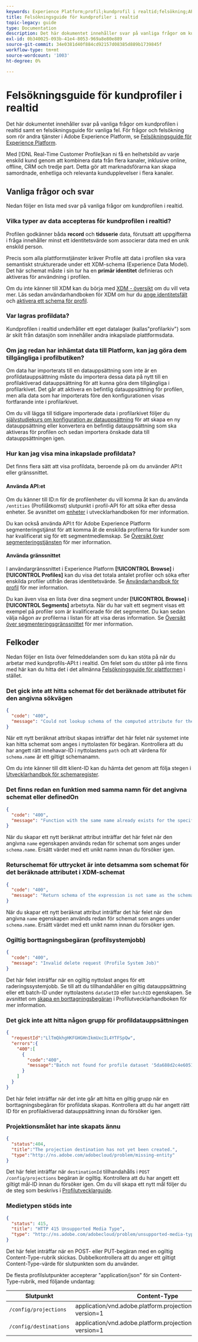```yaml
---
keywords: Experience Platform;profil;kundprofil i realtid;felsökning;API
title: Felsökningsguide för kundprofiler i realtid
topic-legacy: guide
type: Documentation
description: Det här dokumentet innehåller svar på vanliga frågor om kundprofilen i realtid samt en felsökningsguide för vanliga fel när du arbetar med profildata med Adobe Experience Platform.
exl-id: 0b340025-093b-41e4-8053-969a8e80e889
source-git-commit: 34e0381d40f884cd92157d08385d889b1739845f
workflow-type: tm+mt
source-wordcount: '1003'
ht-degree: 0%

---
```


# Felsökningsguide för kundprofiler i realtid

Det här dokumentet innehåller svar på vanliga frågor om kundprofilen i realtid samt en felsökningsguide för vanliga fel. För frågor och felsökning som rör andra tjänster i Adobe Experience Platform, se [Felsökningsguide för Experience Platform](../landing/troubleshooting.md).

Med [!DNL Real-Time Customer Profile]kan ni få en helhetsbild av varje enskild kund genom att kombinera data från flera kanaler, inklusive online, offline, CRM och tredje part. Detta gör att marknadsförarna kan skapa samordnade, enhetliga och relevanta kundupplevelser i flera kanaler.

## Vanliga frågor och svar

Nedan följer en lista med svar på vanliga frågor om kundprofilen i realtid.

### Vilka typer av data accepteras för kundprofilen i realtid?

Profilen godkänner båda **record** och **tidsserie** data, förutsatt att uppgifterna i fråga innehåller minst ett identitetsvärde som associerar data med en unik enskild person.

Precis som alla plattformstjänster kräver Profile att data i profilen ska vara semantiskt strukturerade under ett XDM-schema (Experience Data Model). Det här schemat måste i sin tur ha en **primär identitet** definieras och aktiveras för användning i profilen.

Om du inte känner till XDM kan du börja med [XDM - översikt](../xdm/home.md) om du vill veta mer. Läs sedan användarhandboken för XDM om hur du [ange identitetsfält](../xdm/tutorials/create-schema-ui.md#identity-field) och [aktivera ett schema för profil](../xdm/tutorials/create-schema-ui.md#profile).

### Var lagras profildata?

Kundprofilen i realtid underhåller ett eget datalager (kallas&quot;profilarkiv&quot;) som är skilt från datasjön som innehåller andra inkapslade plattformsdata.

### Om jag redan har inhämtat data till Platform, kan jag göra dem tillgängliga i profilbutiken?

Om data har importerats till en datauppsättning som inte är en profildatauppsättning måste du importera dessa data på nytt till en profilaktiverad datauppsättning för att kunna göra dem tillgängliga i profilarkivet. Det går att aktivera en befintlig datauppsättning för profilen, men alla data som har importerats före den konfigurationen visas fortfarande inte i profilarkivet.

Om du vill lägga till tidigare importerade data i profilarkivet följer du [självstudiekurs om konfiguration av datauppsättning](./tutorials/dataset-configuration.md) för att skapa en ny datauppsättning eller konvertera en befintlig datauppsättning som ska aktiveras för profilen och sedan importera önskade data till datauppsättningen igen.

### Hur kan jag visa mina inkapslade profildata?

Det finns flera sätt att visa profildata, beroende på om du använder API:t eller gränssnittet.

#### Använda API:et

Om du känner till ID:n för de profilenheter du vill komma åt kan du använda `/entities` (Profilåtkomst) slutpunkt i profil-API för att söka efter dessa enheter. Se avsnittet om [enheter](./api/entities.md) i utvecklarhandboken för mer information.

Du kan också använda API:t för Adobe Experience Platform segmenteringstjänst för att komma åt de enskilda profilerna för kunder som har kvalificerat sig för ett segmentmedlemskap. Se [Översikt över segmenteringstjänsten](../segmentation/home.md) för mer information.

#### Använda gränssnittet

I användargränssnittet i Experience Platform **[!UICONTROL Browse]** i **[!UICONTROL Profiles]** kan du visa det totala antalet profiler och söka efter enskilda profiler utifrån deras identitetsvärde. Se [Användarhandbok för profil](./ui/user-guide.md) för mer information.

Du kan även visa en lista över dina segment under **[!UICONTROL Browse]** i **[!UICONTROL Segments]** arbetsyta. När du har valt ett segment visas ett exempel på profiler som är kvalificerade för det segmentet. Du kan sedan välja någon av profilerna i listan för att visa deras information. Se [Översikt över segmenteringsgränssnittet](../segmentation/ui/overview.md) för mer information.

## Felkoder

Nedan följer en lista över felmeddelanden som du kan stöta på när du arbetar med kundprofils-API:t i realtid. Om felet som du stöter på inte finns med här kan du hitta det i det allmänna [Felsökningsguide för plattformen](../landing/troubleshooting.md) i stället.

### Det gick inte att hitta schemat för det beräknade attributet för den angivna sökvägen

```json
{
  "code": "400",
  "message": "Could not lookup schema of the computed attribute for the provided path"
}
```

När ett nytt beräknat attribut skapas inträffar det här felet när systemet inte kan hitta schemat som anges i nyttolasten för begäran. Kontrollera att du har angett rätt innehavar-ID i nyttolastens `path` och att värdena för `schema.name` är ett giltigt schemanamn.

Om du inte känner till ditt klient-ID kan du hämta det genom att följa stegen i [Utvecklarhandbok för schemaregister](../xdm/api/getting-started.md).

### Det finns redan en funktion med samma namn för det angivna schemat eller definedOn

```json
{
  "code": "400",
  "message": "Function with the same name already exists for the specified schema or definedOn"
}
```

När du skapar ett nytt beräknat attribut inträffar det här felet när den angivna `name` egenskapen används redan för schemat som anges under `schema.name`. Ersätt värdet med ett unikt namn innan du försöker igen.

### Returschemat för uttrycket är inte detsamma som schemat för det beräknade attributet i XDM-schemat

```json
{
  "code": "400",
  "message": "Return schema of the expression is not same as the schema of the computed attribute in the XDM schema"
}
```

När du skapar ett nytt beräknat attribut inträffar det här felet när den angivna `name` egenskapen används redan för schemat som anges under `schema.name`. Ersätt värdet med ett unikt namn innan du försöker igen.

### Ogiltig borttagningsbegäran (profilsystemjobb)

```json
{
  "code": "400",
  "message": "Invalid delete request (Profile System Job)"
}
```

Det här felet inträffar när en ogiltig nyttolast anges för ett raderingssystemjobb. Se till att du tillhandahåller en giltig datauppsättning eller ett batch-ID under nyttolastens `dataSetID` eller `batchID` egenskapen. Se avsnittet om [skapa en borttagningsbegäran](./api/profile-system-jobs.md#create-a-delete-request) i Profilutvecklarhandboken för mer information.

### Det gick inte att hitta någon grupp för profildatauppsättningen

```json
{
  "requestId":"LlTmQkhgHKFGHGHnIkmUxcIL4YTFSpQw",
  "errors":{
    "400":[
      {
        "code":"400",
        "message":"Batch not found for profile dataset '5da688d2c4e60518ad25b7b1'"
      }
    ]
  }
}
```

Det här felet inträffar när det inte går att hitta en giltig grupp när en borttagningsbegäran för profildata skapas. Kontrollera att du har angett rätt ID för en profilaktiverad datauppsättning innan du försöker igen.

### Projektionsmålet har inte skapats ännu

```json
{
  "status":404,
  "title":"The projection destination has not yet been created.",
  "type":"http://ns.adobe.com/adobecloud/problem/missing-entity"
}
```

Det här felet inträffar när `destinationId` tillhandahålls i `POST /config/projections` begäran är ogiltig. Kontrollera att du har angett ett giltigt mål-ID innan du försöker igen. Om du vill skapa ett nytt mål följer du de steg som beskrivs i [Profilutvecklarguide](./api/edge-projections.md#create-a-destination).

### Medietypen stöds inte

```json
{
  "status": 415,
  "title": "HTTP 415 Unsupported Media Type",
  "type": "http://ns.adobe.com/adobecloud/problem/unsupported-media-type"
}
```

Det här felet inträffar när en POST- eller PUT-begäran med en ogiltig Content-Type-rubrik skickas. Dubbelkontrollera att du anger ett giltigt Content-Type-värde för slutpunkten som du använder.

De flesta profilslutpunkter accepterar &quot;application/json&quot; för sin Content-Type-rubrik, med följande undantag:

| Slutpunkt | Content-Type |
| --- | --- |
| `/config/projections` | application/vnd.adobe.platform.projectionConfig+json; version=1 |
| `/config/destinations` | application/vnd.adobe.platform.projectionDestination+json; version=1 |
